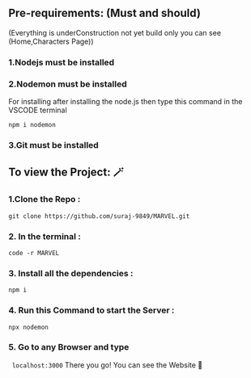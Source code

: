 ## Pre-requirements: (Must and should)
(Everything is underConstruction not yet build only you can see (Home,Characters Page))

### 1.Nodejs must be installed
### 2.Nodemon must be installed 
 For installing after installing the node.js then type this command in the VSCODE terminal

 ``` npm i nodemon ```
### 3.Git must be installed 

## To view the Project: 🪄

### 1.Clone the Repo :
 ```git clone https://github.com/suraj-9849/MARVEL.git```
### 2. In the terminal :
  ```code -r MARVEL```
### 3. Install all the dependencies :
``` npm i ```
### 4. Run this Command to start the Server :
``` npx nodemon ```
### 5. Go to any Browser and type 
``` localhost:3000```
There you go! You can see the Website 🚀
